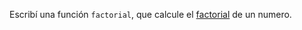 Escribí una función `factorial`, que calcule el [factorial](https://es.wikipedia.org/wiki/Factorial) de un numero.

